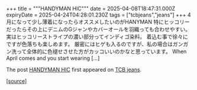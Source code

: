 +++
title = """HANDYMAN HIC"""
date = 2025-04-08T18:47:31.000Z
expiryDate = 2025-04-24T04:28:01.230Z
tags = ["tcbjeans","jeans"]
+++
4月になって少し薄着になったらオススメしたいのがHANYMAN 特にヒッコリーだったらその上にデニムのGジャンやカバーオールを羽織っても合わせやすい。 実はヒッコリーストライプの濃い部分ってインディゴ染料。 着込む事で徐々にですが色落ちも楽しめます。 厳密にはヒゲも入るのですが、私の場合はガンガン洗って全体的に色褪せさせた方がカッコいいのかなと思っています。 When April comes and you start wearing \[…\]

The post [HANDYMAN HIC](http://tcbjeans.com/2025/04/09/51946) first appeared on [TCB jeans](http://tcbjeans.com).

[[source]](http://tcbjeans.com/2025/04/09/51946)
